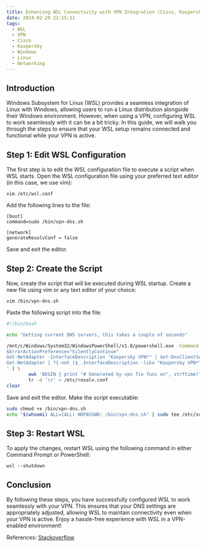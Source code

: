 ```yaml
---
title: Enhancing WSL Connectivity with VPN Integration (Cisco, Kaspersky, others)
date: 2024-02-20 22:15:11
tags:
  - WSL
  - VPN
  - Cisco
  - Kaspersky
  - Windows
  - Linux
  - Networking
---
```


## Introduction

Windows Subsystem for Linux (WSL) provides a seamless integration of Linux with Windows, allowing users to run a Linux distribution alongside their Windows environment. However, when using a VPN, configuring WSL to work seamlessly with it can be a bit tricky. In this guide, we will walk you through the steps to ensure that your WSL setup remains connected and functional while your VPN is active.

<!--more-->

## Step 1: Edit WSL Configuration

The first step is to edit the WSL configuration file to execute a script when WSL starts. Open the WSL configuration file using your preferred text editor (in this case, we use vim):

`vim /etc/wsl.conf`

Add the following lines to the file:

```
[boot]
command=sudo /bin/vpn-dns.sh

[network]
generateResolvConf = false
```

Save and exit the editor.

## Step 2: Create the Script

Now, create the script that will be executed during WSL startup. Create a new file using vim or any text editor of your choice:

`vim /bin/vpn-dns.sh`

Paste the following script into the file:

```bash
#!/bin/bash

echo "Getting current DNS servers, this takes a couple of seconds"

/mnt/c/Windows/System32/WindowsPowerShell/v1.0/powershell.exe -Command '
$ErrorActionPreference="SilentlyContinue"
Get-NetAdapter -InterfaceDescription "Kaspersky VPN*" | Get-DnsClientServerAddress | Select -ExpandProperty ServerAddresses
Get-NetAdapter | ?{-not ($_.InterfaceDescription -like "Kaspersky VPN*") } | Get-DnsClientServerAddress | Select -ExpandProperty ServerAddresses
' | \
        awk 'BEGIN { print "# Generated by vpn fix func on", strftime("%c"); print } { print "nameserver", $1 }' | \
        tr -d '\r' > /etc/resolv.conf
clear
```

Save and exit the editor. Make the script executable:

```bash
sudo chmod +x /bin/vpn-dns.sh
echo "$(whoami) ALL=(ALL) NOPASSWD: /bin/vpn-dns.sh" | sudo tee /etc/sudoers.d/010-$(whoami)-vpn-dns
```

## Step 3: Restart WSL

To apply the changes, restart WSL using the following command in either Command Prompt or PowerShell:

`wsl --shutdown`

## Conclusion

By following these steps, you have successfully configured WSL to work seamlessly with your VPN. This ensures that your DNS settings are appropriately adjusted, allowing WSL to maintain connectivity even when your VPN is active. Enjoy a hassle-free experience with WSL in a VPN-enabled environment!

References: [Stackoverflow](https://superuser.com/a/1666368)
